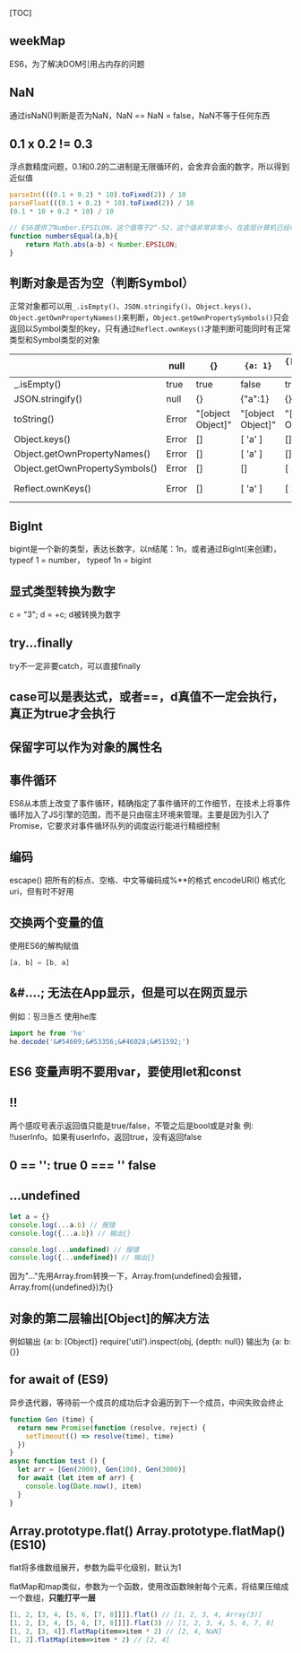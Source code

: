 
[TOC]
## weekMap

ES6，为了解决DOM引用占内存的问题

## NaN

通过isNaN()判断是否为NaN，NaN == NaN = false，NaN不等于任何东西

## 0.1 x 0.2 != 0.3

浮点数精度问题，0.1和0.2的二进制是无限循环的，会舍弃会面的数字，所以得到近似值

```js
parseInt(((0.1 + 0.2) * 10).toFixed(2)) / 10
parseFloat(((0.1 + 0.2) * 10).toFixed(2)) / 10
(0.1 * 10 + 0.2 * 10) / 10

// ES6提供了Number.EPSILON，这个值等于2^-52，这个值非常非常小，在底层计算机已经帮我们运算好，并且无限接近0，但不等于0，这个时候我们只要判断误差值在这个范围内就可以说明是相等的。
function numbersEqual(a,b){
	return Math.abs(a-b) < Number.EPSILON;
}
```

## 判断对象是否为空（判断Symbol）

正常对象都可以用`_.isEmpty()`、`JSON.stringify()`、`Object.keys()`、`Object.getOwnPropertyNames()`来判断，`Object.getOwnPropertySymbols()`只会返回以Symbol类型的key，只有通过`Reflect.ownKeys()`才能判断可能同时有正常类型和Symbol类型的对象

|  | null | {} | `{a: 1}` | `{[Symbol('a')]: 1}` | `{[Symbol('a')]: 1, a: 1}` |
| --- | --- | --- | --- | --- | --- |
| _.isEmpty() | true | true | false | true | false |
| JSON.stringify() | null | {} | {"a":1} | {} | {"a":1} |
| toString() | Error | "[object Object]" | "[object Object]" | "[object Object]" | "[object Object]" |
| Object.keys() | Error | [] | [ 'a' ] | [] | [ 'a' ] |
| Object.getOwnPropertyNames() | Error | [] | [ 'a' ] | [] | [ 'a' ] |
| Object.getOwnPropertySymbols() | Error | [] | [] | [ Symbol(a) ] | [ Symbol(a) ] |
| Reflect.ownKeys() | Error | [] | [ 'a' ] | [ Symbol(a) ] | [ 'a', Symbol(a) ] |
## BigInt
bigint是一个新的类型，表达长数字，以n结尾：1n，或者通过BigInt(来创建)，typeof 1 = number， typeof 1n = bigint
## 显式类型转换为数字

c = "3"; d = +c; d被转换为数字

## try...finally

try不一定非要catch，可以直接finally

## case可以是表达式，或者==，d真值不一定会执行，真正为true才会执行
## 保留字可以作为对象的属性名
## 事件循环

ES6从本质上改变了事件循环，精确指定了事件循环的工作细节，在技术上将事件循环加入了JS引擎的范围，而不是只由宿主环境来管理。主要是因为引入了Promise，它要求对事件循环队列的调度运行能进行精细控制

## 编码
escape() 把所有的标点、空格、中文等编码成%**的格式
encodeURI() 格式化uri，但有时不好用

## 交换两个变量的值
使用ES6的解构赋值

```javascript
[a, b] = [b, a]
```

## &#....; 无法在App显示，但是可以在网页显示
例如：&#54609;&#53356;&#46028;&#51592;
使用he库

```javascript
import he from 'he'
he.decode('&#54609;&#53356;&#46028;&#51592;')
```

## ES6 变量声明不要用var，要使用let和const

## !! 
两个感叹号表示返回值只能是true/false，不管之后是bool或是对象
例: !!userInfo。如果有userInfo，返回true，没有返回false

## 0 == '': true  0 === '' false

## ...undefined 

```javascript
let a = {}
console.log(...a.b) // 报错
console.log({...a.b}) // 输出{}

console.log(...undefined) // 报错
console.log({...undefined}) // 输出{}
```
因为"..."先用Array.from转换一下，Array.from(undefined)会报错，Array.from({undefined})为{}

## 对象的第二层输出[Object]的解决方法
例如输出 {a: b: [Object]}
require('util').inspect(obj, {depth: null})
输出为 {a: b: {}}

## for await of (ES9)

异步迭代器，等待前一个成员的成功后才会遍历到下一个成员，中间失败会终止

```js
function Gen (time) {
  return new Promise(function (resolve, reject) {
    setTimeout(() => resolve(time), time)
  })
}
async function test () {
  let arr = [Gen(2000), Gen(100), Gen(3000)]
  for await (let item of arr) {
    console.log(Date.now(), item)
  }
}
```

## Array.prototype.flat() Array.prototype.flatMap() (ES10)

flat将多维数组展开，参数为扁平化级别，默认为1

flatMap和map类似，参数为一个函数，使用改函数映射每个元素，将结果压缩成一个数组，**只能打平一层**

```js
[1, 2, [3, 4, [5, 6, [7, 8]]]].flat() // [1, 2, 3, 4, Array(3)]
[1, 2, [3, 4, [5, 6, [7, 8]]]].flat(3) // [1, 2, 3, 4, 5, 6, 7, 8]
[1, 2, [3, 4]].flatMap(item=>item * 2) // [2, 4, NaN]
[1, 2].flatMap(item=>item * 2) // [2, 4]

```

